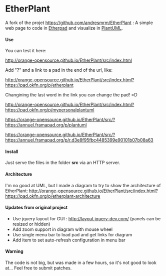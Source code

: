 EtherPlant
==========

A fork of the projet https://github.com/andresmrm/EtherPlant : A simple web page to code in [Etherpad](http://etherpad.org) and visualize in [PlantUML](http://plantuml.com).

#### Use

You can test it here:

http://orange-opensource.github.io/EtherPlant/src/index.html

Add "?" and a link to a pad in the end of the url, like:

http://orange-opensource.github.io/EtherPlant/src/index.html?https://pad.okfn.org/p/etherplant

Changining the last word in the link you can change the pad! =D

http://orange-opensource.github.io/EtherPlant/src/index.html?https://pad.okfn.org/p/mypersonalplantuml

https://orange-opensource.github.io/EtherPlant/src/?https://annuel.framapad.org/p/plantuml

https://orange-opensource.github.io/EtherPlant/src/?https://annuel.framapad.org/p/r.d3e8f95fbc4485399e90101b07b08a63

#### Install

Just serve the files in the folder **src** via an HTTP server.

#### Architecture

I'm no good at UML, but I made a diagram to try to show the architecture of EtherPlant:
http://orange-opensource.github.io/EtherPlant/src/index.html?https://pad.okfn.org/p/etherplant-architecture

#### Updates from original project

* Use jquery layout for GUI : http://layout.jquery-dev.com/ (panels can be resized or hidden)
* Add zoom support in diagram with mouse wheel
* Use single menu bar to load pad and get links for diagram
* Add item to set auto-refresh configuration in menu bar

#### Warning

The code is not big, but was made in a few hours, so it's not good to look at... Feel free to submit patches.

